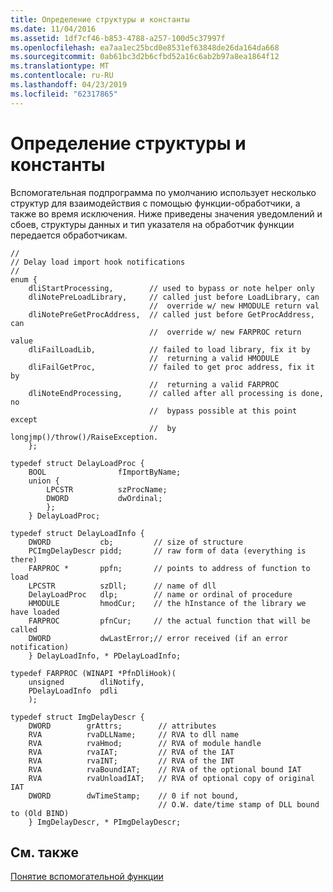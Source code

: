 ```yaml
---
title: Определение структуры и константы
ms.date: 11/04/2016
ms.assetid: 1df7cf46-b853-4788-a257-100d5c37997f
ms.openlocfilehash: ea7aa1ec25bcd0e8531ef63848de26da164da668
ms.sourcegitcommit: 0ab61bc3d2b6cfbd52a16c6ab2b97a8ea1864f12
ms.translationtype: MT
ms.contentlocale: ru-RU
ms.lasthandoff: 04/23/2019
ms.locfileid: "62317865"
---
```

# <a name="structure-and-constant-definitions"></a>Определение структуры и константы

Вспомогательная подпрограмма по умолчанию использует несколько структур для взаимодействия с помощью функции-обработчики, а также во время исключения. Ниже приведены значения уведомлений и сбоев, структуры данных и тип указателя на обработчик функции передается обработчикам.

```
//
// Delay load import hook notifications
//
enum {
    dliStartProcessing,        // used to bypass or note helper only
    dliNotePreLoadLibrary,     // called just before LoadLibrary, can
                               //  override w/ new HMODULE return val
    dliNotePreGetProcAddress,  // called just before GetProcAddress, can
                               //  override w/ new FARPROC return value
    dliFailLoadLib,            // failed to load library, fix it by
                               //  returning a valid HMODULE
    dliFailGetProc,            // failed to get proc address, fix it by
                               //  returning a valid FARPROC
    dliNoteEndProcessing,      // called after all processing is done, no
                               //  bypass possible at this point except
                               //  by longjmp()/throw()/RaiseException.
    };

typedef struct DelayLoadProc {
    BOOL                fImportByName;
    union {
        LPCSTR          szProcName;
        DWORD           dwOrdinal;
        };
    } DelayLoadProc;

typedef struct DelayLoadInfo {
    DWORD           cb;         // size of structure
    PCImgDelayDescr pidd;       // raw form of data (everything is there)
    FARPROC *       ppfn;       // points to address of function to load
    LPCSTR          szDll;      // name of dll
    DelayLoadProc   dlp;        // name or ordinal of procedure
    HMODULE         hmodCur;    // the hInstance of the library we have loaded
    FARPROC         pfnCur;     // the actual function that will be called
    DWORD           dwLastError;// error received (if an error notification)
    } DelayLoadInfo, * PDelayLoadInfo;

typedef FARPROC (WINAPI *PfnDliHook)(
    unsigned        dliNotify,
    PDelayLoadInfo  pdli
    );

typedef struct ImgDelayDescr {
    DWORD        grAttrs;        // attributes
    RVA          rvaDLLName;     // RVA to dll name
    RVA          rvaHmod;        // RVA of module handle
    RVA          rvaIAT;         // RVA of the IAT
    RVA          rvaINT;         // RVA of the INT
    RVA          rvaBoundIAT;    // RVA of the optional bound IAT
    RVA          rvaUnloadIAT;   // RVA of optional copy of original IAT
    DWORD        dwTimeStamp;    // 0 if not bound,
                                 // O.W. date/time stamp of DLL bound to (Old BIND)
    } ImgDelayDescr, * PImgDelayDescr;
```

## <a name="see-also"></a>См. также

[Понятие вспомогательной функции](understanding-the-helper-function.md)
